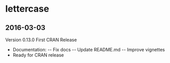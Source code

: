 lettercase
====


2016-03-03
----
Version 0.13.0 First CRAN Release
- Documentation:
-- Fix docs
-- Update README.md
-- Improve vignettes
- Ready for CRAN release
